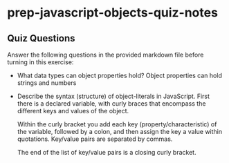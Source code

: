# prep-javascript-objects-quiz-notes

## Quiz Questions

Answer the following questions in the provided markdown file before turning in this exercise:

- What data types can object properties hold?
  Object properties can hold strings and numbers

- Describe the syntax (structure) of object-literals in JavaScript.
  First there is a declared variable, with curly braces that encompass the different keys and values of the object.

  Within the curly bracket you add each key (property/characteristic) of the variable, followed by a colon, and then assign the key a value within quotations. Key/value pairs are separated by commas.

  The end of the list of key/value pairs is a closing curly bracket.
